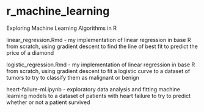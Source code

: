# r_machine_learning
Exploring Machine Learning Algorithms in R

linear_regression.Rmd - my implementation of linear regression in base R from scratch, using gradient descent to find the line of best fit to predict the price of a diamond

logistic_regression.Rmd - my implementation of linear regression in base R from scratch, using gradient descent to fit a logistic curve to a dataset of tumors to try to classify them as malignant or benign

heart-failure-ml.ipynb - exploratory data analysis and fitting machine learning models to a dataset of patients with heart failure to try to predict whether or not a patient survived
